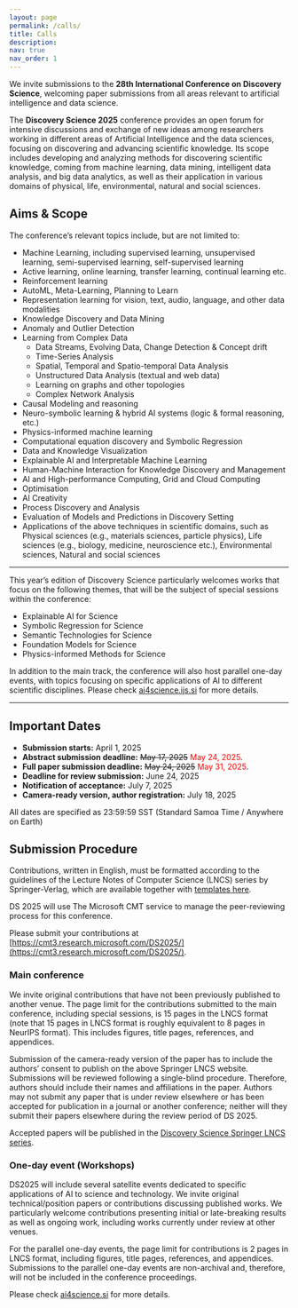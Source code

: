 ```yaml
---
layout: page
permalink: /calls/
title: Calls
description:
nav: true
nav_order: 1
---
```


We invite submissions to the **28th International Conference on Discovery Science**, welcoming paper submissions from all areas relevant to artificial intelligence and data science.

The **Discovery Science 2025** conference provides an open forum for intensive discussions and exchange of new ideas among researchers working in different areas of Artificial Intelligence and the data sciences, focusing on discovering and advancing scientific knowledge. Its scope includes developing and analyzing methods for discovering scientific knowledge, coming from machine learning, data mining, intelligent data analysis, and big data analytics, as well as their application in various domains of physical, life, environmental, natural and social sciences.

## Aims & Scope

The conference’s relevant topics include, but are not limited to:

- Machine Learning, including supervised learning, unsupervised learning, semi-supervised learning, self-supervised learning
- Active learning, online learning, transfer learning, continual learning etc.
- Reinforcement learning
- AutoML, Meta-Learning, Planning to Learn
- Representation learning for vision, text, audio, language, and other data modalities
- Knowledge Discovery and Data Mining
- Anomaly and Outlier Detection
- Learning from Complex Data
  - Data Streams, Evolving Data, Change Detection & Concept drift
  - Time-Series Analysis
  - Spatial, Temporal and Spatio-temporal Data Analysis
  - Unstructured Data Analysis (textual and web data)
  - Learning on graphs and other topologies
  - Complex Network Analysis
- Causal Modeling and reasoning
- Neuro-symbolic learning & hybrid AI systems (logic & formal reasoning, etc.)
- Physics-informed machine learning
- Computational equation discovery and Symbolic Regression
- Data and Knowledge Visualization
- Explainable AI and Interpretable Machine Learning
- Human-Machine Interaction for Knowledge Discovery and Management
- AI and High-performance Computing, Grid and Cloud Computing
- Optimisation
- AI Creativity
- Process Discovery and Analysis
- Evaluation of Models and Predictions in Discovery Setting
- Applications of the above techniques in scientific domains, such as Physical sciences (e.g., materials sciences, particle physics), Life sciences (e.g., biology, medicine, neuroscience etc.), Environmental sciences, Natural and social sciences

---

This year’s edition of Discovery Science particularly welcomes works that focus on the following themes, that will be the subject of special sessions within the conference:

- Explainable AI for Science
- Symbolic Regression for Science
- Semantic Technologies for Science
- Foundation Models for Science
- Physics-informed Methods for Science

In addition to the main track, the conference will also host parallel one-day events, with topics focusing on specific applications of AI to different scientific disciplines. Please check [ai4science.ijs.si](https://ai4science.ijs.si/) for more details.

---

## Important Dates

- **Submission starts:** April 1, 2025
- **Abstract submission deadline:** ~~May 17, 2025~~ <span style="color:red">May 24, 2025</span>.
- **Full paper submission deadline:** ~~May 24, 2025~~ <span style="color:red">May 31, 2025</span>.
- **Deadline for review submission:** June 24, 2025
- **Notification of acceptance:** July 7, 2025
- **Camera-ready version, author registration:** July 18, 2025

All dates are specified as 23:59:59 SST (Standard Samoa Time / Anywhere on Earth)

## Submission Procedure

Contributions, written in English, must be formatted according to the guidelines of the Lecture Notes of Computer Science (LNCS) series by Springer-Verlag, which are available together with [templates here](https://www.springer.com/gp/computer-science/lncs/conference-proceedings-guidelines).

DS 2025 will use The Microsoft CMT service to manage the peer-reviewing process for this conference.

Please submit your contributions at [https://cmt3.research.microsoft.com/DS2025/](https://cmt3.research.microsoft.com/DS2025/).

### **Main conference**

We invite original contributions that have not been previously published to another venue. The page limit for the contributions submitted to the main conference, including special sessions, is 15 pages in the LNCS format (note that 15 pages in LNCS format is roughly equivalent to 8 pages in NeurIPS format). This includes figures, title pages, references, and appendices.

Submission of the camera-ready version of the paper has to include the authors’ consent to publish on the above Springer LNCS website. Submissions will be reviewed following a single-blind procedure. Therefore, authors should include their names and affiliations in the paper. Authors may not submit any paper that is under review elsewhere or has been accepted for publication in a journal or another conference; neither will they submit their papers elsewhere during the review period of DS 2025.

Accepted papers will be published in the [Discovery Science Springer LNCS series](https://link.springer.com/conference/dis).

### **One-day event (Workshops)**

DS2025 will include several satellite events dedicated to specific applications of AI to science and technology. We invite original technical/position papers or contributions discussing published works. We particularly welcome contributions presenting initial or late-breaking results as well as ongoing work, including works currently under review at other venues.

For the parallel one-day events, the page limit for contributions is 2 pages in LNCS format, including figures, title pages, references, and appendices. Submissions to the parallel one-day events are non-archival and, therefore, will not be included in the conference proceedings.

Please check [ai4science.si](https://ai4science.si/) for more details.
